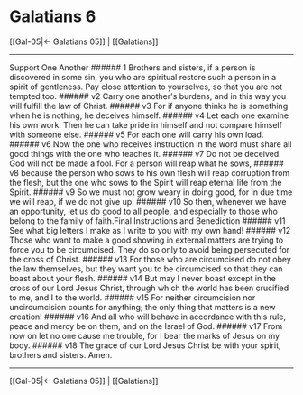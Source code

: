 # Galatians 6

[[Gal-05|← Galatians 05]] | [[Galatians]]
***

Support One Another ###### 1 Brothers and sisters, if a person is discovered in some sin, you who are spiritual restore such a person in a spirit of gentleness. Pay close attention to yourselves, so that you are not tempted too. ###### v2 Carry one another's burdens, and in this way you will fulfill the law of Christ. ###### v3 For if anyone thinks he is something when he is nothing, he deceives himself. ###### v4 Let each one examine his own work. Then he can take pride in himself and not compare himself with someone else. ###### v5 For each one will carry his own load. ###### v6 Now the one who receives instruction in the word must share all good things with the one who teaches it. ###### v7 Do not be deceived. God will not be made a fool. For a person will reap what he sows, ###### v8 because the person who sows to his own flesh will reap corruption from the flesh, but the one who sows to the Spirit will reap eternal life from the Spirit. ###### v9 So we must not grow weary in doing good, for in due time we will reap, if we do not give up. ###### v10 So then, whenever we have an opportunity, let us do good to all people, and especially to those who belong to the family of faith.Final Instructions and Benediction ###### v11 See what big letters I make as I write to you with my own hand! ###### v12 Those who want to make a good showing in external matters are trying to force you to be circumcised. They do so only to avoid being persecuted for the cross of Christ. ###### v13 For those who are circumcised do not obey the law themselves, but they want you to be circumcised so that they can boast about your flesh. ###### v14 But may I never boast except in the cross of our Lord Jesus Christ, through which the world has been crucified to me, and I to the world. ###### v15 For neither circumcision nor uncircumcision counts for anything; the only thing that matters is a new creation! ###### v16 And all who will behave in accordance with this rule, peace and mercy be on them, and on the Israel of God. ###### v17 From now on let no one cause me trouble, for I bear the marks of Jesus on my body. ###### v18 The grace of our Lord Jesus Christ be with your spirit, brothers and sisters. Amen.

***
[[Gal-05|← Galatians 05]] | [[Galatians]]
